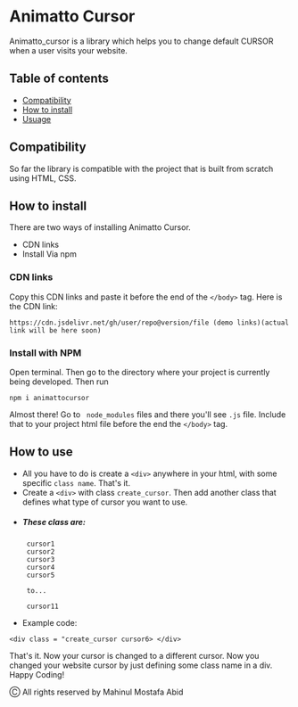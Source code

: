 # Animatto Cursor
Animatto_cursor is a library which helps you to change default CURSOR when a user visits your website. 

## Table of contents
* [Compatibility](#Compatibility)
* [How to install](#Howtoinstall)
* [Usuage](#howtouse)


## Compatibility
So far the library is compatible with the project that is built from scratch using HTML, CSS.

## How to install
There are two ways of installing Animatto Cursor. 
* CDN links
* Install Via npm

### CDN links
Copy this CDN links and paste it before the end of the ``` </body> ``` tag.
Here is the CDN link: 
``` 
https://cdn.jsdelivr.net/gh/user/repo@version/file (demo links)(actual link will be here soon)
```
### Install with NPM
Open terminal. Then go to the directory where your project is currently being  developed. Then run 
``` 
npm i animattocursor
```
Almost there! Go to ``` node_modules``` files and there you'll see ```.js``` file. Include that to your project html file before the end the ```</body>``` tag.

## How to use
* All you have to do is create a ```<div>``` anywhere in your html, with some specific ```class name```. That's it. 
* Create a ```<div>``` with class ```create_cursor```. Then add another class that defines what type of cursor you want to use.
*  ##### These class are:
        cursor1
        cursor2
        cursor3
        cursor4
        cursor5
        
        to...
        
        cursor11
 
 * Example code: 
 ```
 <div class = "create_cursor cursor6> </div>
 ```
 That's it. Now your cursor is changed to a different cursor. Now you changed your website cursor by just defining some class name in a div. 
 Happy Coding!
 
 Ⓒ All rights reserved by Mahinul Mostafa Abid